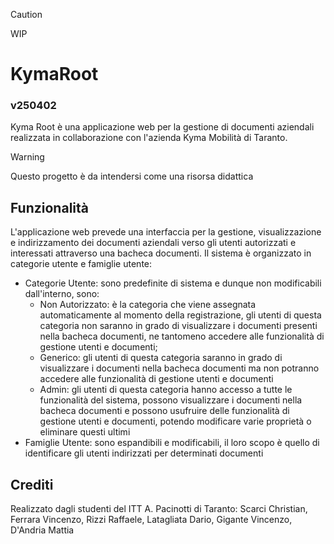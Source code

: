 > [!CAUTION]
> WIP

# KymaRoot
### v250402
Kyma Root è una applicazione web per la gestione di documenti aziendali realizzata in collaborazione con l'azienda Kyma Mobilità di Taranto.

> [!WARNING]
> Questo progetto è da intendersi come una risorsa didattica

## Funzionalità
L'applicazione web prevede una interfaccia per la gestione, visualizzazione e indirizzamento dei documenti aziendali verso gli utenti autorizzati e interessati attraverso una bacheca documenti. Il sistema è organizzato in categorie utente e famiglie utente:
- Categorie Utente: sono predefinite di sistema e dunque non modificabili dall'interno, sono:
  - Non Autorizzato:  è la categoria che viene assegnata automaticamente al momento della registrazione, gli utenti di questa categoria non saranno in grado di visualizzare i documenti presenti nella bacheca documenti, ne tantomeno accedere alle funzionalità di gestione utenti e documenti;
  - Generico: gli utenti di questa categoria saranno in grado di visualizzare i documenti nella bacheca documenti ma non potranno accedere alle funzionalità di gestione utenti e documenti
  - Admin: gli utenti di questa categoria hanno accesso a tutte le funzionalità del sistema, possono visualizzare i documenti nella bacheca documenti e possono usufruire delle funzionalità di gestione utenti e documenti, potendo modificare varie proprietà o eliminare questi ultimi
- Famiglie Utente: sono espandibili e modificabili, il loro scopo è quello di identificare gli utenti indirizzati per determinati documenti

## Crediti
Realizzato dagli studenti del ITT A. Pacinotti di Taranto: Scarci Christian, Ferrara Vincenzo, Rizzi Raffaele, Latagliata Dario, Gigante Vincenzo, D'Andria Mattia
